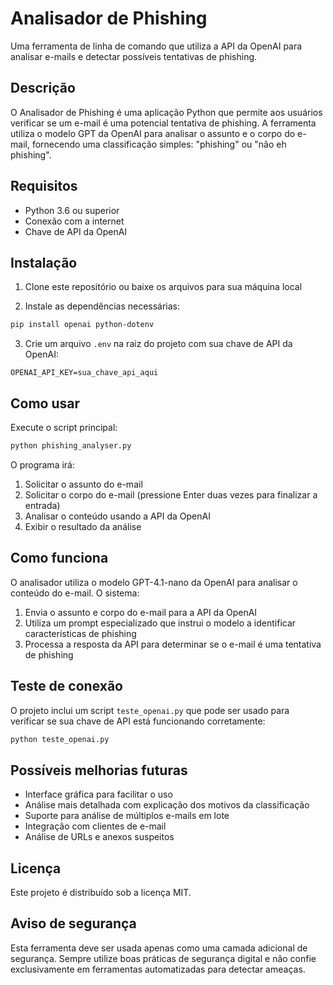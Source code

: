 # Analisador de Phishing

Uma ferramenta de linha de comando que utiliza a API da OpenAI para analisar e-mails e detectar possíveis tentativas de phishing.

## Descrição

O Analisador de Phishing é uma aplicação Python que permite aos usuários verificar se um e-mail é uma potencial tentativa de phishing. A ferramenta utiliza o modelo GPT da OpenAI para analisar o assunto e o corpo do e-mail, fornecendo uma classificação simples: "phishing" ou "não eh phishing".

## Requisitos

- Python 3.6 ou superior
- Conexão com a internet
- Chave de API da OpenAI

## Instalação

1. Clone este repositório ou baixe os arquivos para sua máquina local

2. Instale as dependências necessárias:

```bash
pip install openai python-dotenv
```

3. Crie um arquivo `.env` na raiz do projeto com sua chave de API da OpenAI:

```
OPENAI_API_KEY=sua_chave_api_aqui
```

## Como usar

Execute o script principal:

```bash
python phishing_analyser.py
```

O programa irá:
1. Solicitar o assunto do e-mail
2. Solicitar o corpo do e-mail (pressione Enter duas vezes para finalizar a entrada)
3. Analisar o conteúdo usando a API da OpenAI
4. Exibir o resultado da análise

## Como funciona

O analisador utiliza o modelo GPT-4.1-nano da OpenAI para analisar o conteúdo do e-mail. O sistema:

1. Envia o assunto e corpo do e-mail para a API da OpenAI
2. Utiliza um prompt especializado que instrui o modelo a identificar características de phishing
3. Processa a resposta da API para determinar se o e-mail é uma tentativa de phishing

## Teste de conexão

O projeto inclui um script `teste_openai.py` que pode ser usado para verificar se sua chave de API está funcionando corretamente:

```bash
python teste_openai.py
```

## Possíveis melhorias futuras

- Interface gráfica para facilitar o uso
- Análise mais detalhada com explicação dos motivos da classificação
- Suporte para análise de múltiplos e-mails em lote
- Integração com clientes de e-mail
- Análise de URLs e anexos suspeitos

## Licença

Este projeto é distribuído sob a licença MIT.

## Aviso de segurança

Esta ferramenta deve ser usada apenas como uma camada adicional de segurança. Sempre utilize boas práticas de segurança digital e não confie exclusivamente em ferramentas automatizadas para detectar ameaças.